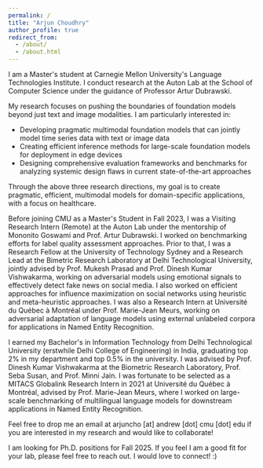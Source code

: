 ```yaml
---
permalink: /
title: "Arjun Choudhry"
author_profile: true
redirect_from: 
  - /about/
  - /about.html
---
```


I am a Master's student at Carnegie Mellon University's Language Technologies Institute. I conduct research at the Auton Lab at the School of Computer Science under the guidance of Professor Artur Dubrawski.

My research focuses on pushing the boundaries of foundation models beyond just text and image modalities. I am particularly interested in:

* Developing pragmatic multimodal foundation models that can jointly model time series data with text or image data
* Creating efficient inference methods for large-scale foundation models for deployment in edge devices
* Designing comprehensive evaluation frameworks and benchmarks for analyzing systemic design flaws in current state-of-the-art approaches

Through the above three research directions, my goal is to create pragmatic, efficient, multimodal models for domain-specific applications, with a focus on healthcare.

Before joining CMU as a Master's Student in Fall 2023, I was a Visiting Research Intern (Remote) at the Auton Lab under the mentorship of Mononito Goswami and Prof. Artur Dubrawski. I worked on benchmarking efforts for label quality assessment approaches. Prior to that, I was a Research Fellow at the University of Technology Sydney and a Research Lead at the Bimetric Research Laboratory at Delhi Technological University, jointly advised by Prof. Mukesh Prasad and Prof. Dinesh Kumar Vishwakarma, working on adversarial models using emotional signals to effectively detect fake news on social media. I also worked on efficient approaches for influence maximization on social networks using heuristic and meta-heuristic approaches. I was also a Research Intern at Université du Québec à Montréal under Prof. Marie-Jean Meurs, working on adversarial adaptation of language models using external unlabeled corpora for applications in Named Entity Recognition.

I earned my Bachelor's in Information Technology from Delhi Technological University (erstwhile Delhi College of Engineering) in India, graduating top 2% in my department and top 0.5% in the university. I was advised by Prof. Dinesh Kumar Vishwakarma at the Biometric Research Laboratory, Prof. Seba Susan, and Prof. Minni Jain. I was fortunate to be selected as a MITACS Globalink Research Intern in 2021 at Université du Québec à Montréal, advised by Prof. Marie-Jean Meurs, where I worked on large-scale benchmarking of multilingual language models for downstream applications in Named Entity Recognition.

Feel free to drop me an email at arjuncho [at] andrew [dot] cmu [dot] edu if you are interested in my research and would like to collaborate!

I am looking for Ph.D. positions for Fall 2025. If you feel I am a good fit for your lab, please feel free to reach out. I would love to connect! :)
